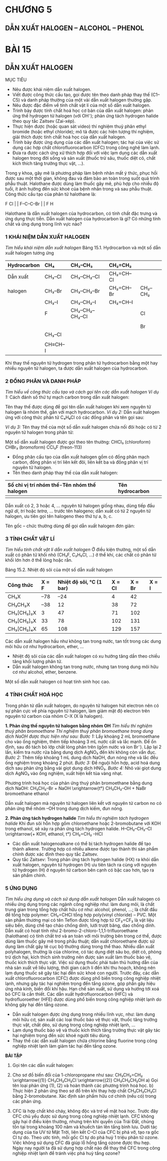 # CHƯƠNG 5
## DẪN XUẤT HALOGEN – ALCOHOL – PHENOL

# BÀI 15

## DẪN XUẤT HALOGEN

MỤC TIÊU
- Nêu được khái niệm dẫn xuất halogen.
- Viết được công thức cấu tạo, gọi được tên theo danh pháp thay thế (C1–C5) và danh pháp thường của một vài dẫn xuất halogen thường gặp.
- Nêu được đặc điểm về tính chất vật lí của một số dẫn xuất halogen.
- Trình bày được tính chất hoá học cơ bản của dẫn xuất halogen: phản ứng thế hydrogen từ halogen (với OH⁻); phản ứng tách hydrogen halide theo quy tắc Zaitsev (Zai-xép).
- Thực hiện được (hoặc quan sát video) thí nghiệm thuỷ phân ethyl bromide (hoặc ethyl chloride); mô tả được các hiện tượng thí nghiệm, giải thích được tính chất hoá học của dẫn xuất halogen.
- Trình bày được ứng dụng của các dẫn xuất halogen; tác hại của việc sử dụng các hợp chất chlorofluorocarbon (CFC) trong công nghệ làm lạnh.
- Đưa ra được cách ứng xử thích hợp đối với việc lạm dụng các dẫn xuất halogen trong đời sống và sản xuất (thuốc trừ sâu, thuốc diệt cỏ, chất kích thích tăng trưởng thực vật, ...).

Trong y khoa, gây mê là phương pháp làm bệnh nhân mất ý thức, phục hồi được sau một thời gian, không đau và đảm bảo an toàn trong suốt quá trình phẫu thuật. Halothane được dùng làm thuốc gây mê, phù hợp cho nhiều độ tuổi, ít ảnh hưởng đến sức khoẻ của bệnh nhân trong và sau phẫu thuật. Công thức cấu tạo của phân tử halothane là:

F  Cl
|   |
F–C–C–Br
|   |
F  H

Halothane là dẫn xuất halogen của hydrocarbon, có tính chất đặc trưng và ứng dụng thực tiễn. Dẫn xuất halogen của hydrocarbon là gì? Có những tính chất và ứng dụng trong lĩnh vực nào?

### 1 KHÁI NIỆM DẪN XUẤT HALOGEN

*Tìm hiểu khái niệm dẫn xuất halogen*
Bảng 15.1. Hydrocarbon và một số dẫn xuất halogen tương ứng

| Hydrocarbon | CH₄         | CH₃–CH₃       | CH₂=CH₂       |                     |
| :---------- | :---------- | :------------ | :------------ | :------------------ |
| Dẫn xuất    | CH₃–Cl      | CH₃–CH₂–Cl    | CH₂=CH–Cl     |                     |
| halogen     | CH₃–Br      | CH₃–CH₂–Br    | CH₂=CH–Br     | CH₂–CH₂             |
|             | CH₃–I       | CH₃–CH₂–I     | CH₂=CH–I      | |                   |
|             | F           | CH₂–CH₂–CH₂–Cl |               | Cl                  |
|             |             |               |               |                     |
|             |             |               |               | Br                  |
|             | CH₃–Cl      |               |               |                     |
|             |             |               |               |                     |
|             | CH≡CH–I     |               |               |                     |

Khi thay thế nguyên tử hydrogen trong phân tử hydrocarbon bằng một hay nhiều nguyên tử halogen, ta được dẫn xuất halogen của hydrocarbon.

### 2 ĐỒNG PHÂN VÀ DANH PHÁP

*Tìm hiểu về công thức cấu tạo và cách gọi tên các dẫn xuất halogen*
*Ví dụ 1:* Cách đánh số thứ tự mạch carbon trong dẫn xuất halogen:

Tên thay thế được dùng để gọi tên dẫn xuất halogen khi xem nguyên tử halogen là nhóm thế, gắn với mạch hydrocarbon.
*Ví dụ 2:* Dẫn xuất halogen ứng với công thức phân tử C₄H₉Cl có các đồng phân và tên gọi sau:

*Ví dụ 3:* Tên thay thế của một số dẫn xuất halogen chứa nối đôi hoặc có từ 2 nguyên tử halogen trong phân tử:

Một số dẫn xuất halogen được gọi theo tên thường:
CHCl₃ (chloroform)
CHBr₃ (bromoform)
CCl₃F (freon-113)

- Đồng phân cấu tạo của dẫn xuất halogen gồm có đồng phân mạch carbon, đồng phân vị trí liên kết đôi, liên kết ba và đồng phân vị trí nguyên tử halogen.
- Tên theo danh pháp thay thế của dẫn xuất halogen:

| Số chỉ vị trí nhóm thế-Tên nhóm thế halogen | Tên hydrocarbon |
| :---------------------------------------- | :-------------- |
|                                           |                 |

Dẫn xuất có 2, 3 hoặc 4, ... nguyên tử halogen giống nhau, dùng tiếp đầu ngữ *di*, *tri* hoặc *tetra*, ... trước tên halogeno; dẫn xuất có từ 2 nguyên tử halogen, ưu tiên gọi tên halogeno theo thứ tự a, b, c.

Tên gốc – chức thường dùng để gọi dẫn xuất halogen đơn giản:

### 3 TÍNH CHẤT VẬT LÍ

*Tìm hiểu tính chất vật lí dẫn xuất halogen*
Ở điều kiện thường, một số dẫn xuất có phân tử khối nhỏ (CH₃F, C₂H₅Cl, ...) ở thể khí, các chất có phân tử khối lớn hơn ở thể lỏng hoặc rắn.

Bảng 15.2. Nhiệt độ sôi của một số dẫn xuất halogen

| Công thức | X = F | Nhiệt độ sôi, °C (1 bar) | X = Cl | X = Br | X = I |
| :-------- | :---- | :--------------------- | :----- | :----- | :---- |
| CH₃X      | –78   | –24                    | 4      | 42     |
| CH₃CH₂X   | –38   | 12                     | 38     | 72     |
| CH₃[CH₂]₂X | 3     | 47                     | 71     | 102    |
| CH₃[CH₂]₃X | 33    | 78                     | 102    | 131    |
| CH₃[CH₂]₄X | 65    | 108                    | 129    | 157    |

Các dẫn xuất halogen hầu như không tan trong nước, tan tốt trong các dung môi hữu cơ như hydrocarbon, ether, ...

- Nhiệt độ sôi của các dẫn xuất halogen có xu hướng tăng dần theo chiều tăng khối lượng phân tử.
- Dẫn xuất halogen không tan trong nước, nhưng tan trong dung môi hữu cơ như alcohol, ether, benzene.

Một số dẫn xuất halogen có hoạt tính sinh học cao.

### 4 TÍNH CHẤT HOÁ HỌC

Trong phân tử dẫn xuất halogen, do nguyên tử halogen hút electron nên có sự phân cực về phía nguyên tử halogen, làm giảm mật độ electron trên nguyên tử carbon của nhóm C–X (X là halogen).

**1. Phản ứng thế nguyên tử halogen bằng nhóm OH**
*Tìm hiểu thí nghiệm thuỷ phân bromoethane*
*Thí nghiệm thuỷ phân bromoethane trong dung dịch NaOH được thực hiện như sau:*
*Bước 1:* Lấy khoảng 2 mL bromoethane cho vào ống nghiệm, thêm tiếp khoảng 3 mL nước cất và lắc mạnh. Để ổn định, sau đó tách bỏ lớp chất lỏng phân trên (gồm nước và ion Br⁻). Lặp lại 2 lần, kiểm tra nước rửa bằng dung dịch AgNO₃ đến khi không còn vẩn đục.
*Bước 2:* Thêm tiếp khoảng 1 mL dung dịch NaOH, đun nóng nhẹ và lắc đều ống nghiệm trong khoảng 2 phút.
*Bước 3:* Để nguội hỗn hợp, acid hoá dung dịch sau phản ứng bằng vài giọt dung dịch HNO₃.
*Bước 4:* Nhỏ vài giọt dung dịch AgNO₃ vào ống nghiệm, xuất hiện kết tủa vàng nhạt.

Phương trình hoá học của phản ứng thuỷ phân bromoethane bằng dung dịch NaOH:
CH₃CH₂–Br + NaOH \xrightarrow{t°} CH₃CH₂–OH + NaBr
              bromoethane        ethanol

Dẫn xuất halogen mà nguyên tử halogen liên kết với nguyên tử carbon no có phản ứng thế nhóm –OH trong dung dịch kiềm, đun nóng.

**2. Phản ứng tách hydrogen halide**
*Tìm hiểu thí nghiệm tách hydrogen halide*
Khi đun sôi hỗn hợp gồm chloroethane hoặc 2-bromobutane với KOH trong ethanol, sẽ xảy ra phản ứng tách hydrogen halide.
H–CH₂–CH₂–Cl \xrightarrow{+ KOH, ethanol, t°} CH₂=CH₂
             –HCl

- Các dẫn xuất halogenoalkane có thể bị tách hydrogen halide để tạo thành alkene. Trường hợp có nhiều alkene được tạo thành thì sản phẩm chính được xác định theo quy tắc Zaitsev.
- Quy tắc Zaitsev: Trong phản ứng tách hydrogen halide (HX) ra khỏi dẫn xuất halogen, nguyên tử hydrogen (H) ưu tiên tách ra cùng với nguyên tử hydrogen (H) ở nguyên tử carbon bên cạnh có bậc cao hơn, tạo ra sản phẩm chính.

### 5 ỨNG DỤNG

*Tìm hiểu ứng dụng và cách sử dụng dẫn xuất halogen*
Dẫn xuất halogen có nhiều ứng dụng trong các ngành công nghiệp như: làm dung môi, là chất trung gian trong tổng hợp chất hữu cơ như: alcohol, phenol, ...; là chất đầu để tổng hợp polymer: CH₂=CHCl tổng hợp poly(vinyl chloride) – PVC. Một sản phẩm thương mại có tên Teflon được tổng hợp từ CF₂=CF₂ là vật liệu siêu bền, dùng chế tạo chảo chống dính, lưới trượt băng, dao chống dính.
Dẫn xuất có hoạt tính như 2-bromo-2-chloro-1,1,1-trifluoroethane (halothane) có tính chất trơ và an toàn với môi trường bên trong cơ thể, được dùng làm thuốc gây mê trong phẫu thuật; dẫn xuất chloroethane được sử dụng làm chất gây tê cục bộ thường dùng trong thể thao.
Nhiều dẫn xuất polyhalogen, thường là của chlorine, có tác dụng diệt sâu bọ, diệt cỏ, phòng trừ dịch hại, kích thích sinh trưởng nên được sản xuất làm thuốc bảo vệ, thuốc kích thích thực vật.
Việc sử dụng thuốc phải tuân thủ hướng dẫn của nhà sản xuất về liều lượng, thời gian cách li đến khi thu hoạch, không nên lạm dụng thuốc sẽ gây tác hại đến sức khoẻ con người.
Trước đây, các dẫn xuất chlorofluorocarbon (CFC) được dùng phổ biến trong công nghiệp nhiệt lạnh, nhưng gây tác hại nghiêm trọng đến tầng ozone, góp phần gây hiệu ứng nhà kính, biến đổi khí hậu. Hạn chế sản xuất, sử dụng và hướng tới xoá bỏ CFC là cần thiết.
Các dẫn xuất hydrofluorocarbon (HFC) và hydrofluoroether (HFE) được dùng phổ biến trong công nghiệp nhiệt lạnh do không gây hại đến tầng ozone.

- Dẫn xuất halogen được ứng dụng trong nhiều lĩnh vực, như: làm dung môi hữu cơ, sản xuất các loại thuốc bảo vệ thực vật, thuốc tăng trưởng thực vật, chất dẻo, sử dụng trong công nghiệp nhiệt lạnh, ...
- Lạm dụng thuốc bảo vệ và thuốc kích thích tăng trưởng thực vật gây tác hại nghiêm trọng đến sức khoẻ người tiêu dùng.
- Thay thế các dẫn xuất halogen chứa chlorine bằng fluorine trong công nghiệp nhiệt lạnh làm giảm tác hại đến tầng ozone.

**BÀI TẬP**

1. Gọi tên các dẫn xuất halogen:

2. Cho sơ đồ biến đổi của 1-chloropropane như sau:
   CH₃CH₂=CH₂ \xrightarrow{(1)} CH₃CH₂CH₂Cl \xrightarrow{(2)} CH₃CH₂CH₂OH
   a) Gọi tên loại phản ứng (1), (2) và hoàn thành các phương trình hoá học.
   b) Thực hiện 2 phản ứng theo sơ đồ trên khi thay hợp chất CH₃CH₂CH₂Cl bằng 2-bromobutane. Xác định sản phẩm hữu cơ chính (nếu có) trong các phản ứng.
3. CFC là hợp chất khó cháy, không độc và trơ về mặt hoá học. Trước đây CFC chủ yếu được sử dụng trong công nghiệp nhiệt lạnh. CFC không gây hại ở điều kiện thường, nhưng trên khí quyển của Trái Đất, chúng tồn tại trong khoảng 100 năm và khuếch tán lên tầng bình lưu. Dưới tác dụng của tia UV từ Mặt Trời, liên kết C–Cl của CFC bị phá vỡ, tạo ra gốc Cl tự do. Theo ước tính, mỗi gốc Cl tự do phá huỷ 1 triệu phân tử ozone. Việc không sử dụng CFC đã giúp lỗ hổng tầng ozone được thu hẹp. Ngày nay người ta đã sử dụng hợp chất nào để thay thế CFC trong công nghiệp nhiệt lạnh để tránh việc phá huỷ tầng ozone?
